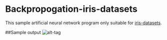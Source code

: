 # Backpropogation-iris-datasets

This sample artificial neural network program only suitable for [iris-datasets](http://archive.ics.uci.edu/ml/datasets/Iris).

##Sample output
![alt-tag](http://i.imgur.com/KlxSquH.png)
